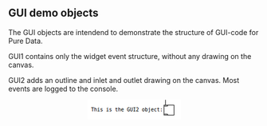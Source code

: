 <h2>GUI demo objects</h2>

<p>The GUI objects are intendend to demonstrate the structure of GUI-code for Pure Data.

<p>GUI1 contains only the widget event structure, without any drawing on the canvas.

<p>GUI2 adds an outline and inlet and outlet drawing on the canvas. Most events are logged to the console.

<p align="center"><img src="GUI2.png">
